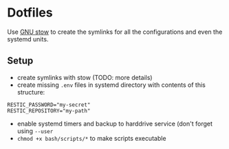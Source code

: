 # Dotfiles

Use [GNU stow](https://www.gnu.org/software/stow/) to create the symlinks for
all the configurations and even the systemd units.

## Setup

- create symlinks with stow (TODO: more details)
- create missing `.env` files in systemd directory with contents of this
  structure:
```
RESTIC_PASSWORD="my-secret"
RESTIC_REPOSITORY="my-path"
```
- enable systemd timers and backup to harddrive service (don't forget using
  `--user`
- `chmod +x bash/scripts/*` to make scripts executable
